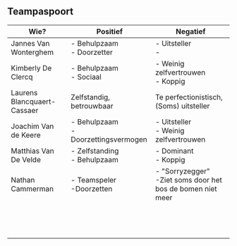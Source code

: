 ## Teampaspoort

| Wie?                        | Positief                                | Negatief                                   |
| ---                         | ---                                     | ---                                        |
| Jannes Van Wonterghem       | - Behulpzaam<br />- Doorzetter          | - Uitsteller<br />-                        |
| Kimberly De Clercq          | - Behulpzaam<br />- Sociaal             | - Weinig zelfvertrouwen<br />- Koppig      |
| Laurens Blancquaert-Cassaer | Zelfstandig, betrouwbaar                | Te perfectionistisch, (Soms) uitsteller    |
| Joachim Van de Keere        | - Behulpzaam<br >- Doorzettingsvermogen | - Uitsteller <br > - Weinig zelfvertrouwen |
| Matthias Van De Velde       | - Zelfstanding<br>- Behulpzaam          | - Dominant<br>- Koppig                     |
| Nathan Cammerman            | - Teamspeler<br>-Doorzetten             | - "Sorryzegger"<br>-Ziet soms door het bos de bomen niet meer|
|                             |                                         |                                            |
|                             |                                         |                                            |
|                             |                                         |                                            |
|                             |                                         |                                            |
|                             |                                         |                                            |
|                             |                                         |                                            |
|                             |                                         |                                            |
|                             |                                         |                                            |
|                             |                                         |                                            |
|                             |                                         |                                            |
|                             |                                         |                                            |
|                             |                                         |                                            |
|                             |                                         |                                            |
